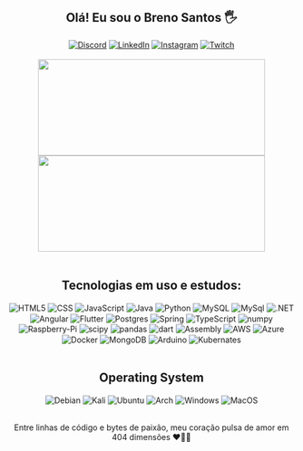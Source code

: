 <div style="display: inline_block" align="center"> 
    <h2>Olá! Eu sou o Breno Santos 🖐️</h2>
    <a href="https://discord.gg/gwAp5bGUEr"><img align="center" alt="Discord" src="https://img.shields.io/badge/Discord-7289DA?style=for-the-badge&logo=discord&logoColor=white"></a>
    <a href="https://www.linkedin.com/in/breno-amaral-84624123b/"><img align="center" alt="LinkedIn" src="https://img.shields.io/badge/LinkedIn-0077B5?style=for-the-badge&logo=linkedin&logoColor=white"></a>
    <a href="https://www.instagram.com/brenosantos.dev/"><img align="center" alt="Instagram" src="https://img.shields.io/badge/Instagram-E4405F?style=for-the-badge&logo=instagram&logoColor=white"></a>
    <a href="https://www.twitch.tv/devbrenosantos"><img align="center" alt="Twitch" src="https://img.shields.io/badge/Twitch-9347FF?style=for-the-badge&logo=twitch&logoColor=white"></a>
</div><br/>

<div align="center">
<img height="170em" width="400em" src="https://github-readme-stats.vercel.app/api/top-langs/?username=DevBrenoSantos&layout=compact&theme=tokyonight"/>
  <img height="170em" width="400em" src="https://github-readme-stats.vercel.app/api?username=DevBrenoSantos&show_icons=true&theme=tokyonight"/>
</div>

<div style="display: inline_block" align="center"><br/>
<h2>Tecnologias em uso e estudos: </h2>
    <img align="center" alt="HTML5" src="https://img.shields.io/badge/HTML5-E34F26?style=for-the-badge&logo=html5&logoColor=white">
    <img align="center" alt="CSS" src="https://img.shields.io/badge/CSS3-1572B6?style=for-the-badge&logo=css3&logoColor=white">
    <img align="center" alt="JavaScript" src="https://img.shields.io/badge/JavaScript-F7DF1E?style=for-the-badge&logo=javascript&logoColor=black">
    <img align="center" alt="Java" src="https://img.shields.io/badge/Java-ED8B00?style=for-the-badge&logo=openjdk&logoColor=white">
    <img align="center" alt="Python" src="https://img.shields.io/badge/Python-3776AB?style=for-the-badge&logo=python&logoColor=white">
    <img align="center" alt="MySQL" src="https://img.shields.io/badge/MySQL-00000F?style=for-the-badge&logo=mysql&logoColor=white">
    <img align="center" alt="MySql" src="https://img.shields.io/badge/mysql-4479A1.svg?style=for-the-badge&logo=mysql&logoColor=white">
    <img align="center" alt=".NET" src="https://img.shields.io/badge/.NET-5C2D91?style=for-the-badge&logo=.net&logoColor=white">
    <img align="center" alt="Angular" src="https://img.shields.io/badge/angular-%23DD0031.svg?style=for-the-badge&logo=angular&logoColor=white">
    <img align="center" alt="Flutter" src="https://img.shields.io/badge/Flutter-%2302569B.svg?style=for-the-badge&logo=Flutter&logoColor=white">
    <img align="center" alt="Postgres" src="https://img.shields.io/badge/postgres-%23316192.svg?style=for-the-badge&logo=postgresql&logoColor=white">
    <img align="center" alt="Spring" src="https://img.shields.io/badge/spring-%236DB33F.svg?style=for-the-badge&logo=spring&logoColor=white">
    <img align="center" alt="TypeScript" src="https://img.shields.io/badge/typescript-%23007ACC.svg?style=for-the-badge&logo=typescript&logoColor=white">
    <img align="center" alt="numpy" src="https://img.shields.io/badge/numpy-%23013243.svg?style=for-the-badge&logo=numpy&logoColor=white">
    <img align="center" alt="Raspberry-Pi" src="https://img.shields.io/badge/-Raspberry_Pi-C51A4A?style=for-the-badge&logo=Raspberry-Pi">
    <img align="center" alt="scipy" src="https://img.shields.io/badge/SciPy-%230C55A5.svg?style=for-the-badge&logo=scipy&logoColor=%white">
    <img align="center" alt="pandas" src="https://img.shields.io/badge/pandas-%23150458.svg?style=for-the-badge&logo=pandas&logoColor=white">
    <img align="center" alt="dart" src="https://img.shields.io/badge/dart-%230175C2.svg?style=for-the-badge&logo=dart&logoColor=white">
    <img align="center" alt="Assembly" src="https://img.shields.io/badge/assembly%20script-%23000000.svg?style=for-the-badge&logo=assemblyscript&logoColor=white">
    <img align="center" alt="AWS" src="https://img.shields.io/badge/AWS-%23FF9900.svg?style=for-the-badge&logo=amazon-aws&logoColor=white">
    <img align="center" alt="Azure" src="https://img.shields.io/badge/azure-%230072C6.svg?style=for-the-badge&logo=microsoftazure&logoColor=white">
    <img align="center" alt="Docker" src="https://img.shields.io/badge/docker-%230db7ed.svg?style=for-the-badge&logo=docker&logoColor=white">
    <img align="center" alt="MongoDB" src="https://img.shields.io/badge/MongoDB-%234ea94b.svg?style=for-the-badge&logo=mongodb&logoColor=white">
    <img align="center" alt="Arduino" src="https://img.shields.io/badge/-Arduino-00979D?style=for-the-badge&logo=Arduino&logoColor=white">
    <img align="center" alt="Kubernates" src="https://img.shields.io/badge/kubernetes-%23326ce5.svg?style=for-the-badge&logo=kubernetes&logoColor=white">
</div>

<div style="display: inline_block" align="center"><br/>
<h2>Operating System</h2>
    <img align="center" alt="Debian" src="https://img.shields.io/badge/Debian-D70A53?style=for-the-badge&logo=debian&logoColor=white">
    <img align="center" alt="Kali" src="https://img.shields.io/badge/Kali-268BEE?style=for-the-badge&logo=kalilinux&logoColor=white">
    <img align="center" alt="Ubuntu" src="https://img.shields.io/badge/Ubuntu-E95420?style=for-the-badge&logo=ubuntu&logoColor=white">
    <img align="center" alt="Arch" src="https://img.shields.io/badge/Arch%20Linux-1793D1?logo=arch-linux&logoColor=fff&style=for-the-badge">
    <img align="center" alt="Windows" src="https://img.shields.io/badge/Windows-0078D6?style=for-the-badge&logo=windows&logoColor=white">
    <img align="center" alt="MacOS" src="https://img.shields.io/badge/mac%20os-000000?style=for-the-badge&logo=macos&logoColor=F0F0F0">
    <p> <br/> Entre linhas de código e bytes de paixão, meu coração pulsa de amor em 404 dimensões ❤️👩‍💻</p>
</div>

<br/>

